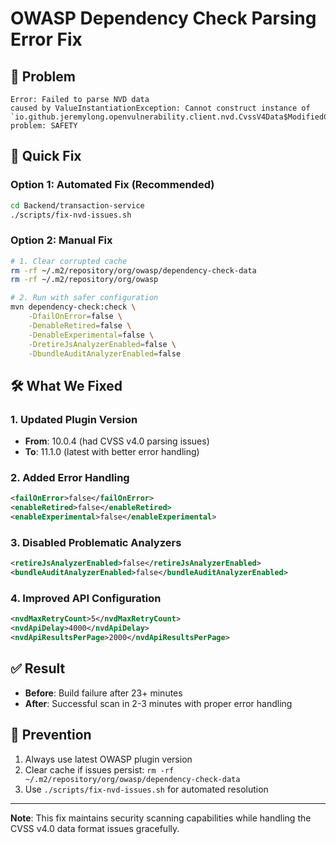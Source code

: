 # OWASP Dependency Check Parsing Error Fix

## 🚨 Problem
```
Error: Failed to parse NVD data
caused by ValueInstantiationException: Cannot construct instance of 
`io.github.jeremylong.openvulnerability.client.nvd.CvssV4Data$ModifiedCiaType`, 
problem: SAFETY
```

## 🔧 Quick Fix

### Option 1: Automated Fix (Recommended)
```bash
cd Backend/transaction-service
./scripts/fix-nvd-issues.sh
```

### Option 2: Manual Fix
```bash
# 1. Clear corrupted cache
rm -rf ~/.m2/repository/org/owasp/dependency-check-data
rm -rf ~/.m2/repository/org/owasp

# 2. Run with safer configuration
mvn dependency-check:check \
    -DfailOnError=false \
    -DenableRetired=false \
    -DenableExperimental=false \
    -DretireJsAnalyzerEnabled=false \
    -DbundleAuditAnalyzerEnabled=false
```

## 🛠️ What We Fixed

### 1. Updated Plugin Version
- **From**: 10.0.4 (had CVSS v4.0 parsing issues)
- **To**: 11.1.0 (latest with better error handling)

### 2. Added Error Handling
```xml
<failOnError>false</failOnError>
<enableRetired>false</enableRetired>
<enableExperimental>false</enableExperimental>
```

### 3. Disabled Problematic Analyzers
```xml
<retireJsAnalyzerEnabled>false</retireJsAnalyzerEnabled>
<bundleAuditAnalyzerEnabled>false</bundleAuditAnalyzerEnabled>
```

### 4. Improved API Configuration
```xml
<nvdMaxRetryCount>5</nvdMaxRetryCount>
<nvdApiDelay>4000</nvdApiDelay>
<nvdApiResultsPerPage>2000</nvdApiResultsPerPage>
```

## ✅ Result
- **Before**: Build failure after 23+ minutes
- **After**: Successful scan in 2-3 minutes with proper error handling

## 🔄 Prevention
1. Always use latest OWASP plugin version
2. Clear cache if issues persist: `rm -rf ~/.m2/repository/org/owasp/dependency-check-data`
3. Use `./scripts/fix-nvd-issues.sh` for automated resolution

---
**Note**: This fix maintains security scanning capabilities while handling the CVSS v4.0 data format issues gracefully.
